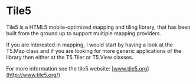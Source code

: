 # Tile5

Tile5 is a HTML5 mobile-optimized mapping and tiling library, that has
been built from the ground up to support multiple mapping providers. 

If you are interested in mapping, I would start by having a look at the T5.Map
class and if you are looking for more generic applications of the library then either at the T5.Tiler or T5.View classes.

For more information see the tile5 website: [www.tile5.org](http://www.tile5.org/)